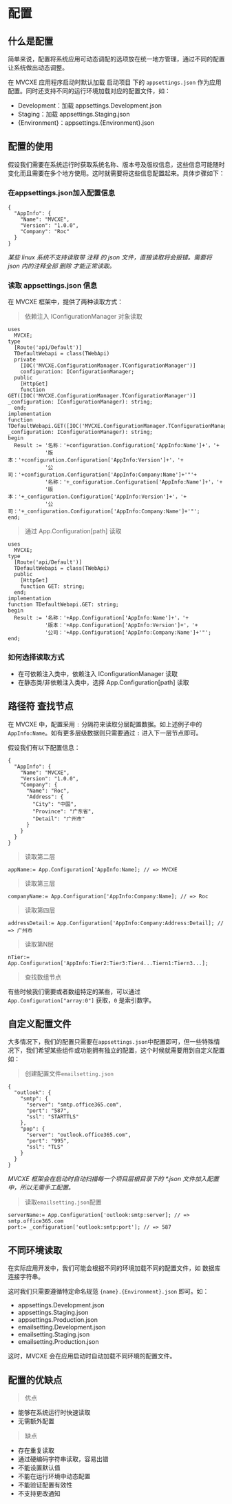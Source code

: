 # 配置

## 什么是配置
简单来说，配置将系统应用可动态调配的选项放在统一地方管理，通过不同的配置让系统做出动态调整。

在 MVCXE 应用程序启动时默认加载 启动项目 下的 `appsettings.json` 作为应用配置。同时还支持不同的运行环境加载对应的配置文件，如：

- Development：加载 appsettings.Development.json
- Staging：加载 appsettings.Staging.json
- {Environment}：appsettings.{Environment}.json

## 配置的使用
假设我们需要在系统运行时获取系统名称、版本号及版权信息，这些信息可能随时变化而且需要在多个地方使用。这时就需要将这些信息配置起来。具体步骤如下：

### 在appsettings.json加入配置信息

	{
	  "AppInfo": {
		"Name": "MVCXE",
		"Version": "1.0.0",
		"Company": "Roc"
	  }
	}

*某些 linux 系统不支持读取带 注释 的 json 文件，直接读取将会报错。需要将 json 内的注释全部 删除 才能正常读取。*
	
### 读取 appsettings.json 信息
在 MVCXE 框架中，提供了两种读取方式：

> 依赖注入 IConfigurationManager 对象读取

	uses
	  MVCXE;
	type
	  [Route('api/Default')]
	  TDefaultWebapi = class(TWebApi)
	  private
		[IOC('MVCXE.ConfigurationManager.TConfigurationManager')]
		configuration: IConfigurationManager;
	  public
		[HttpGet]
		function GET([IOC('MVCXE.ConfigurationManager.TConfigurationManager')] _configuration: IConfigurationManager): string;
	  end;
	implementation
	function TDefaultWebapi.GET([IOC('MVCXE.ConfigurationManager.TConfigurationManager')] _configuration: IConfigurationManager): string;
	begin
	  Result := '名称：'+configuration.Configuration['AppInfo:Name']+'，'+
				'版本：'+configuration.Configuration['AppInfo:Version']+'，'+
				'公司：'+configuration.Configuration['AppInfo:Company:Name']+'"'+
				'名称：'+_configuration.Configuration['AppInfo:Name']+'，'+
				'版本：'+_configuration.Configuration['AppInfo:Version']+'，'+
				'公司：'+_configuration.Configuration['AppInfo:Company:Name']+'"';
	end;

> 通过 App.Configuration[path] 读取

	uses
	  MVCXE;
	type
	  [Route('api/Default')]
	  TDefaultWebapi = class(TWebApi)
	  public
		[HttpGet]
		function GET: string;
	  end;
	implementation
	function TDefaultWebapi.GET: string;
	begin
	  Result := '名称：'+App.Configuration['AppInfo:Name']+'，'+
				'版本：'+App.Configuration['AppInfo:Version']+'，'+
				'公司：'+App.Configuration['AppInfo:Company:Name']+'"';
	end;

### 如何选择读取方式
- 在可依赖注入类中，依赖注入 IConfigurationManager 读取
- 在静态类/非依赖注入类中，选择 App.Configuration[path] 读取

## 路径符 查找节点
在 MVCXE 中，配置采用 `:` 分隔符来读取分层配置数据。如上述例子中的 `AppInfo:Name`。如有更多层级数据则只需要通过 `:` 进入下一层节点即可。

假设我们有以下配置信息：

	{
	  "AppInfo": {
		"Name": "MVCXE",
		"Version": "1.0.0",
		"Company": {
		  "Name": "Roc",
		  "Address": {
			"City": "中国",
			"Province": "广东省",
			"Detail": "广州市"
		  }
		}
	  }
	}

> 读取第二层

	appName:= App.Configuration['AppInfo:Name]; // => MVCXE

> 读取第三层

	companyName:= App.Configuration['AppInfo:Company:Name]; // => Roc
	
> 读取第四层

	addressDetail:= App.Configuration['AppInfo:Company:Address:Detail]; // => 广州市
	
> 读取第N层

	nTier:= App.Configuration['AppInfo:Tier2:Tier3:Tier4...Tiern1:Tiern3...];

> 查找数组节点

有些时候我们需要或者数组特定的某些，可以通过 `App.Configuration["array:0"]` 获取，`0` 是索引数字。

## 自定义配置文件
大多情况下，我们的配置只需要在`appsettings.json`中配置即可，但一些特殊情况下，我们希望某些组件或功能拥有独立的配置，这个时候就需要用到自定义配置如：

> 创建配置文件`emailsetting.json`

	{
	  "outlook": {
		"smtp": {
		  "server": "smtp.office365.com",
		  "port": "587",
		  "ssl": "STARTTLS"
		},
		"pop": {
		  "server": "outlook.office365.com",
		  "port": "995",
		  "ssl": "TLS"
		}
	  }
	}

_MVCXE 框架会在启动时自动扫描每一个项目层根目录下的 *.json 文件加入配置中，所以无需手工配置。_

> 读取`emailsetting.json`配置

	serverName:= App.Configuration['outlook:smtp:server]; // => smtp.office365.com
	port:= _configuration['outlook:smtp:port']; // => 587

## 不同环境读取
在实际应用开发中，我们可能会根据不同的环境加载不同的配置文件，如 数据库连接字符串。

这时我们只需要遵循特定命名规范 `{name}.{Environment}.json` 即可。如：

- appsettings.Development.json
- appsettings.Staging.json
- appsettings.Production.json
- emailsetting.Development.json
- emailsetting.Staging.json
- emailsetting.Production.json

这时，MVCXE 会在应用启动时自动加载不同环境的配置文件。

## 配置的优缺点
> 优点

- 能够在系统运行时快速读取
- 无需额外配置

> 缺点

- 存在重复读取
- 通过硬编码字符串读取，容易出错
- 不能设置默认值
- 不能在运行环境中动态配置
- 不能验证配置有效性
- 不支持更改通知
















